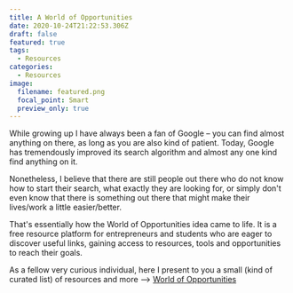 ```yaml
---
title: A World of Opportunities
date: 2020-10-24T21:22:53.306Z
draft: false
featured: true
tags:
  - Resources
categories:
  - Resources
image:
  filename: featured.png
  focal_point: Smart
  preview_only: true
---
```

While growing up I have always been a fan of Google – you can find almost anything on there, as long as you are also kind of patient. Today, Google has tremendously improved its search algorithm and almost any one kind find anything on it.

Nonetheless, I believe that there are still people out there who do not know how to start their search, what exactly they are looking for, or simply don't even know that there is something out there that might make their lives/work a little easier/better.

That's essentially how the World of Opportunities idea came to life. It is a free resource platform for entrepreneurs and students who are eager to discover useful links, gaining access to resources, tools and opportunities to reach their goals.

As a fellow very curious individual, here I present to you a small (kind of curated list) of resources and more --> [World of Opportunities](https://david-tofan.netlify.app/world/)